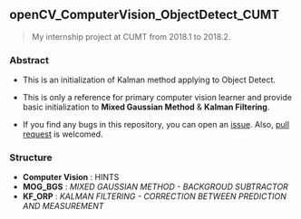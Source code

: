 ## openCV_ComputerVision_ObjectDetect_CUMT

> My internship project at CUMT from 2018.1 to 2018.2.

### Abstract

* This is an initialization of Kalman method applying to Object Detect.

* This is only a reference for primary computer vision learner and provide basic initialization to **Mixed Gaussian Method** & **Kalman Filtering**.

* If you find any bugs in this repository, you can open an [issue](https://github.com/LovelyBuggies/openCV_ComputerVision_ObjectDetect_CUMT/issues). Also, [pull request](https://github.com/LovelyBuggies/openCV_ComputerVision_ObjectDetect_CUMT/pulls) is welcomed.

### Structure

* **Computer Vision** : HINTS
* **MOG_BGS** : *MIXED GAUSSIAN METHOD - BACKGROUD SUBTRACTOR*
* **KF_ORP** : *KALMAN FILTERING - CORRECTION BETWEEN PREDICTION AND MEASUREMENT*

